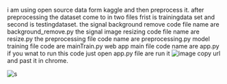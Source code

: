 i am using open source data form kaggle and then preprocess it. after preprocessing the dataset come to in two files frist is trainingdata set and second is testingdataset.
the signal background remove code file name are background_remove.py
the signal image resizing code file name are resize.py
the preprocessing file code name are preprocessing.py
model training file code are mainTrain.py
web app main file code name are app.py
if you wnat to run this code just open app.py file are run it
![image](https://github.com/hamad290/Rice-leaf-Deases-classification/assets/100110573/daaa7878-5bb1-48b1-b142-0537bc0b4607)
copy url and past it in chrome.

![s](https://github.com/hamad290/Rice-leaf-Deases-classification/assets/100110573/9aa91b81-0147-42a7-b6da-b7e732e6829d)
